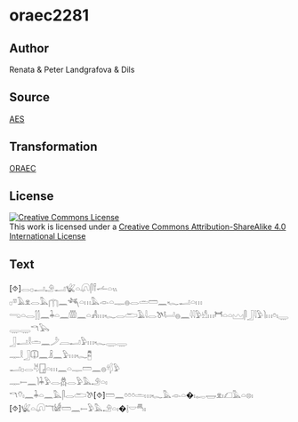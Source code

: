 # oraec2281

## Author

Renata & Peter Landgrafova & Dils

## Source

[AES](https://github.com/simondschweitzer/aes)

## Transformation

[ORAEC](https://oraec.github.io/)

## License

<a rel="license" href="http://creativecommons.org/licenses/by-sa/4.0/"><img alt="Creative Commons License" style="border-width:0" src="https://i.creativecommons.org/l/by-sa/4.0/88x31.png" /></a><br />This work is licensed under a <a rel="license" href="http://creativecommons.org/licenses/by-sa/4.0/">Creative Commons Attribution-ShareAlike 4.0 International License</a>

## Text

[⯑]𓂋𓊪𓂝𓄂𓂝𓆤𓏏𓋨𓋴𓍋𓌡𓏏𓏭<br>
𓊪𓎼𓄿𓁷𓂋𓅓𓉲𓈖𓆈𓏏𓏥𓅓𓁹𓏏𓊃𓐍𓂋𓏛𓏠𓈖𓆑𓂝𓏏𓏥<br>
𓂸𓏏𓂋𓂭𓂭𓈖𓇓𓏏𓈖𓏃𓈖𓏏𓀻𓏥𓆑𓂋𓂧𓄿𓇋𓂋𓌗𓂡𓐍𓈖𓇋𓇋𓅱𓀺𓏥𓋫𓏏𓏏𓈉𓋴𓃀𓇋𓅱𓌙𓏥𓏌𓏤𓇾𓇾𓇾𓎔𓅂<br>
𓃀𓂝𓎛𓏛𓈖𓌳𓐙𓂝𓅱𓏥𓆑𓇾𓇾<br>
𓊃𓎛𓃀𓎳𓈖𓏎𓈖𓅱𓏥𓆑𓉥<br>
𓂝𓊪𓂋𓄃𓉗𓏏𓏥𓈖𓏏𓊃𓏠𓈖𓐍𓍊𓆄𓅱<br>
𓊃𓍿𓈖𓌙𓇓𓅱𓂋𓆣𓂋𓅱𓅓𓄂𓏏𓏤<br>
𓎔𓄣𓏤𓈖𓇓𓏏𓈖𓅓𓋴𓂋𓂧𓌗[⯑]𓏠𓈖𓏌𓏌𓏌𓏛𓏥𓆑𓅓𓁹𓏏�𓏤𓉻𓉿𓁷𓏤𓆎𓅓𓏏𓊖𓏤<br>
[⯑]𓆤𓏏𓋨𓄓𓀎𓏠𓈖𓍿𓅱𓅓𓄂𓏏𓏤�𓊤𓎟𓄪𓏤<br>
